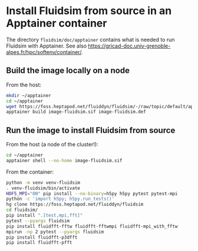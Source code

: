 # Install Fluidsim from source in an Apptainer container

The directory `fluidsim/doc/apptainer` contains what is needed to run Fluidsim
with Apptainer. See also
https://gricad-doc.univ-grenoble-alpes.fr/hpc/softenv/container/.

## Build the image locally on a node

From the host:

```sh
mkdir ~/apptainer
cd ~/apptainer
wget https://foss.heptapod.net/fluiddyn/fluidsim/-/raw/topic/default/apptainer/doc/apptainer/image-fluidsim.def
apptainer build image-fluidsim.sif image-fluidsim.def
```

## Run the image to install Fluidsim from source

From the host (a node of the cluster!):

```sh
cd ~/apptainer
apptainer shell --no-home image-fluidsim.sif
```

From the container:

```sh
python -m venv venv-fluidsim
. venv-fluidsim/bin/activate
HDF5_MPI="ON" pip install --no-binary=h5py h5py pytest pytest-mpi
python -c 'import h5py; h5py.run_tests()'
hg clone https://foss.heptapod.net/fluiddyn/fluidsim
cd fluidsim/
pip install ".[test,mpi,fft]"
pytest --pyargs fluidsim
pip install fluidfft-fftw fluidfft-fftwmpi fluidfft-mpi_with_fftw
mpirun -np 2 pytest --pyargs fluidsim
pip install fluidfft-p3dfft
pip install fluidfft-pfft
```
